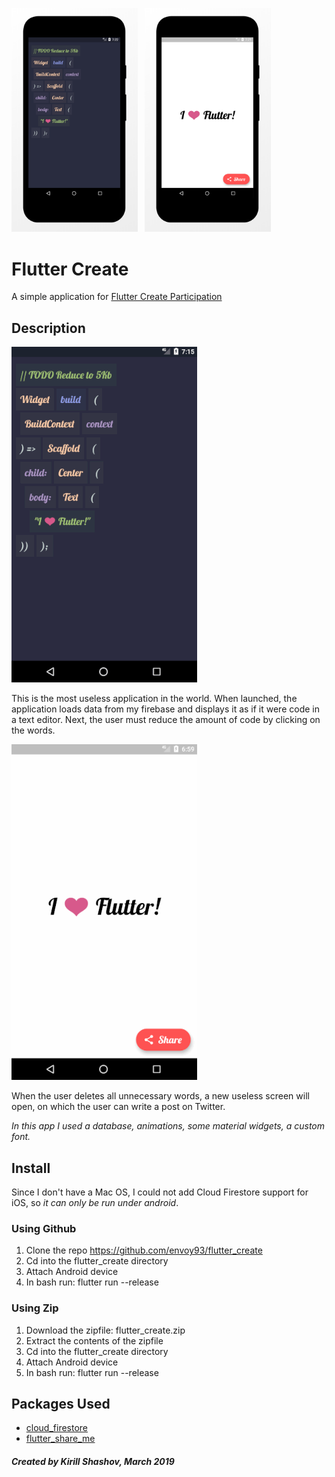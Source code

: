 <img src="/1.jpg" width="40%"> &nbsp; <img src="/2.jpg" width="40%">
# Flutter Create
A simple application for [Flutter Create Participation](https://flutter.dev/create)

## Description
<img src="/1.gif">

This is the most useless application in the world. When launched, the application loads data from my firebase and displays it as if it were code in a text editor.
Next, the user must reduce the amount of code by clicking on the words.

<img src="/2.gif" >

When the user deletes all unnecessary words, a new useless screen will open, on which the user can write a post on Twitter.

_In this app I used a database, animations, some material widgets, a custom font._

## Install
Since I don't have a Mac OS, I could not add Cloud Firestore support for iOS, so *it can only be run under android*.

### Using Github
1. Clone the repo https://github.com/envoy93/flutter_create
2. Cd into the flutter_create directory
3. Attach Android device
4. In bash run: flutter run --release

### Using Zip
1. Download the zipfile: flutter_create.zip
2. Extract the contents of the zipfile
3. Cd into the flutter_create directory
4. Attach Android device
5. In bash run: flutter run --release

## Packages Used
 - [cloud_firestore](https://pub.dartlang.org/packages/cloud_firestore)
 - [flutter_share_me](https://pub.dartlang.org/packages/flutter_share_me)

##### Created by Kirill Shashov, March 2019
